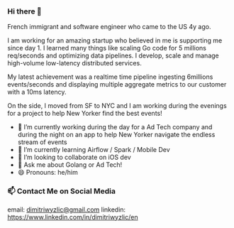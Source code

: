 ### Hi there 👋

French immigrant and software engineer who came to the US 4y ago.

I am working for an amazing startup who believed in me is supporting me since day 1.
I learned many things like scaling Go code for 5 millions req/seconds and optimizing data pipelines.
I develop, scale and manage high-volume low-latency distributed services.

My latest achievement was a realtime time pipeline ingesting 6millions events/seconds and displaying multiple aggregate metrics to our customer with a 10ms latency.

On the side, I moved from SF to NYC and I am working during the evenings for a project to help New Yorker find the best events!

- 🔭 I’m currently working during the day for a Ad Tech company and during the night on an app to help New Yorker navigate the endless stream of events
- 🌱 I’m currently learning Airflow / Spark / Mobile Dev
- 👯 I’m looking to collaborate on iOS dev
- 💬 Ask me about Golang or Ad Tech!
- 😄 Pronouns: he/him

### 📫 Contact Me on Social Media
email: dimitriwyzlic@gmail.com
linkedin: https://www.linkedin.com/in/dimitriwyzlic/en
